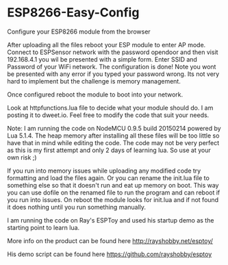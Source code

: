 # ESP8266-Easy-Config
Configure your ESP8266 module from the browser

After uploading all the files reboot your ESP module to enter AP mode. Connect to ESPSensor network with the password opendoor and then visit 192.168.4.1 you wil be presented with a simple form. Enter SSID and Password of your WiFi network. The configuration is done! Note you wont be presented with any error if you typed your password wrong. Its not very hard to implement but the challenge is memory management.

Once configured reboot the module to boot into your network. 

Look at httpfunctions.lua file to decide what your module should do. I am posting it to dweet.io. Feel free to modify the code that suit your needs.

Note: I am running the code on NodeMCU 0.9.5 build 20150214  powered by Lua 5.1.4. The heap memory after installing all these files will be too little so have that in mind while editing the code. The code may not be very perfect as this is my first attempt and only 2 days of learning lua. So use at your own risk ;) 

If you run into memory issues while uploading any modified code try formatting and load the files again. Or you can rename the init.lua file to something else so that it doesn't run and eat up memory on boot. This way you can use dofile on the renamed file to run the program and can reboot if you run into issues. On reboot the module looks for init.lua and if not found it does nothing until you run something manually.

I am running the code on Ray's ESPToy and used his startup demo as the starting point to learn lua. 

More info on the product can be found here http://rayshobby.net/esptoy/

His demo script can be found here https://github.com/rayshobby/esptoy
